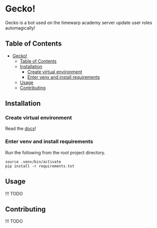 # Gecko!

Gecko is a bot used on the timewarp academy server update user roles automagically!

## Table of Contents

- [Gecko!](#gecko)
  - [Table of Contents](#table-of-contents)
  - [Installation](#installation)
    - [Create virtual environment](#create-virtual-environment)
    - [Enter venv and install requirements](#enter-venv-and-install-requirements)
  - [Usage](#usage)
  - [Contributing](#contributing)

## Installation
### Create virtual environment
Read the [docs](https://docs.python.org/3/library/venv.html)!

### Enter venv and install requirements
Run the following from the root project directory.
```
source .venv/bin/activate
pip install -r requirements.txt
```

## Usage
!!! TODO

## Contributing
!!! TODO